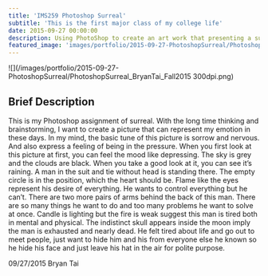 ```yaml
---
title: 'IMS259 Photoshop Surreal'
subtitle: 'This is the first major class of my college life'
date: 2015-09-27 00:00:00
description: Using PhotoShop to create an art work that presenting a surreal topic.
featured_image: 'images/portfolio/2015-09-27-PhotoshopSurreal/PhotoshopSurreal_BryanTai_Fall2015 72dpi.png'
---
```


![](/images/portfolio/2015-09-27-PhotoshopSurreal/PhotoshopSurreal_BryanTai_Fall2015 300dpi.png)

## Brief Description

This is my Photoshop assignment of surreal. With the long time thinking and brainstorming, I want to create a picture that can represent my emotion in these days. In my mind, the basic tune of this picture is sorrow and nervous. And also express a feeling of being in the pressure. When you first look at this picture at first, you can feel the mood like depressing. The sky is grey and the clouds are black. When you take a good look at it, you can see it’s raining. A man in the suit and tie without head is standing there. The empty circle is in the position, which the heart should be. Flame like the eyes represent his desire of everything. He wants to control everything but he can’t. There are two more pairs of arms behind the back of this man. There are so many things he want to do and too many problems he want to solve at once. Candle is lighting but the fire is weak suggest this man is tired both in mental and physical. The indistinct skull appears inside the moon imply the man is exhausted and nearly dead. He felt tired about life and go out to meet people, just want to hide him and his from everyone else he known so he hide his face and just leave his hat in the air for polite purpose.

09/27/2015                                                                                  Bryan Tai